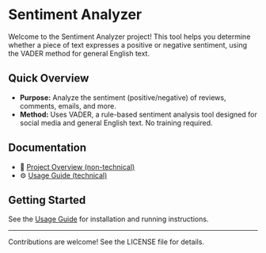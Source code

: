 # Sentiment Analyzer

Welcome to the Sentiment Analyzer project! This tool helps you determine whether a piece of text expresses a positive or negative sentiment, using the VADER method for general English text.

## Quick Overview

- **Purpose:** Analyze the sentiment (positive/negative) of reviews, comments, emails, and more.
- **Method:** Uses VADER, a rule-based sentiment analysis tool designed for social media and general English text. No training required.

## Documentation

- 📄 [Project Overview (non-technical)](PROJECT_OVERVIEW.md)
- ⚙️ [Usage Guide (technical)](USAGE.md)

## Getting Started

See the [Usage Guide](USAGE.md) for installation and running instructions.

---

Contributions are welcome! See the LICENSE file for details.